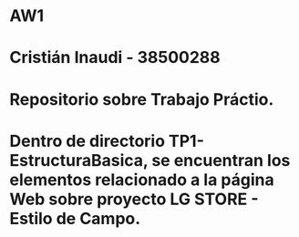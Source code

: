 # AW1
# Cristián Inaudi - 38500288
# Repositorio sobre Trabajo Práctio.
# Dentro de directorio TP1-EstructuraBasica, se encuentran los elementos relacionado a la página Web sobre proyecto LG STORE - Estilo de Campo.
